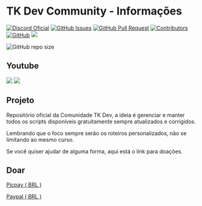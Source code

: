 # TK Dev Community - Informações

[![Discord Oficial](https://img.shields.io/discord/1018914467909750784.svg?style=plastic&logo=discord)](https://discord.gg/phJZeHa2k4)
[![GitHub Issues](https://img.shields.io/github/issues/LeoTKBR/TK-Dev-Community?style=plastic&logo=appwrite)](https://github.com/opentibiabr/canary/issues)
[![GitHub Pull Request](https://img.shields.io/github/issues-pr/LeoTKBR/TK-Dev-Community?style=plastic&logo=windowsterminal)](https://github.com/opentibiabr/canary/pulls)
[![Contributors](https://img.shields.io/github/contributors/LeoTKBR/TK-Dev-Community.svg?style=plastic&logo=microsoftteams)](https://github.com/LeoTKBR/TK-Dev-Community/graphs/contributors)
[![GitHub](https://img.shields.io/github/license/LeoTKBR/TK-Dev-Community?style=plastic&logo=github)](https://github.com/LeoTKBR/TK-Dev-Community/blob/main/LICENSE)
![](https://img.shields.io/github/last-commit/LeoTKBR/TK-Dev-Community/main?style=plastic&logo=searxng&label=commit&cacheSeconds=60)

![GitHub repo size](https://img.shields.io/github/repo-size/LeoTKBR/TK-Dev-Community?style=plastic&logo=googleoptimize)

## Youtube
[![](https://img.shields.io/youtube/channel/subscribers/UC_SdCh6vL5zDt3PqDAZAtmA?style=plastic&logo=youtube&label=inscritos&cacheSeconds=60)](https://www.youtube.com/@TKDevCommunity)
[![](https://img.shields.io/youtube/channel/views/UC_SdCh6vL5zDt3PqDAZAtmA?style=plastic&logo=youtube&label=visualiza%C3%A7%C3%B5es&cacheSeconds=60)](https://www.youtube.com/@TKDevCommunity)


## Projeto
Repositório oficial da Comunidade TK Dev, a ideia é gerenciar e manter todos os scripts disponíveis gratuitamente sempre atualizados e corrigidos.

Lembrando que o foco sempre serão os roteiros personalizados, não se limitando ao mesmo curso.

Se você quiser ajudar de alguma forma, aqui está o link para doações.

## Doar
[Picpay ( BRL )](https://tk-dev-community.gitbook.io/home/doar/brl)

[Paypal ( BRL )](https://tk-dev-community.gitbook.io/home/doar/outros)
